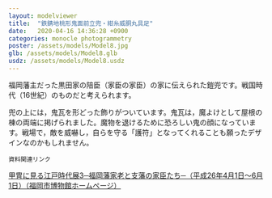 ```yaml
---
layout: modelviewer
title:  "鉄錆地桃形鬼面前立兜・紺糸威胴丸具足"
date:   2020-04-16 14:36:28 +0900
categories: monocle photogrammetry
poster: /assets/models/Model8.jpg
glb: /assets/models/Model8.glb
usdz: /assets/models/Model8.usdz
---
```

福岡藩主だった黒田家の陪臣（家臣の家臣）の家に伝えられた鎧兜です。戦国時代（16世紀）のものだと考えられます。

兜の上には，鬼瓦を形どった飾りがついています。鬼瓦は，魔よけとして屋根の棟の両端に掲げられました。魔物を退けるために恐ろしい鬼の顔になっています。戦場で，敵を威嚇し，自らを守る「護符」となってくれることも願ったデザインなのかもしれません。


`資料関連リンク`

[甲冑に見る江戸時代展3─福岡藩家老と支藩の家臣たち─（平成26年4月1日～6月1日）（福岡市博物館ホームページ）](http://museum.city.fukuoka.jp/archives/leaflet/427/index.html)